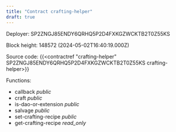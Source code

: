 ```yaml
---
title: "Contract crafting-helper"
draft: true
---
```

Deployer: SP2ZNGJ85ENDY6QRHQ5P2D4FXKGZWCKTB2T0Z55KS


 



Block height: 148572 (2024-05-02T16:40:19.000Z)

Source code: {{<contractref "crafting-helper" SP2ZNGJ85ENDY6QRHQ5P2D4FXKGZWCKTB2T0Z55KS crafting-helper>}}

Functions:

* callback _public_
* craft _public_
* is-dao-or-extension _public_
* salvage _public_
* set-crafting-recipe _public_
* get-crafting-recipe _read_only_
